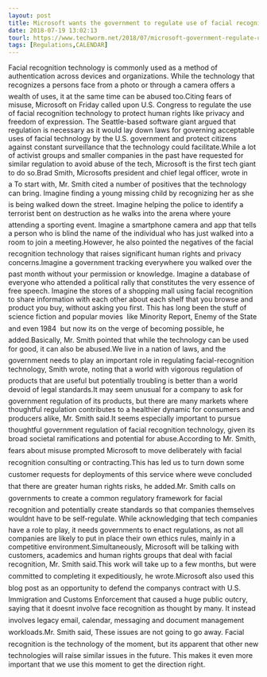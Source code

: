 ```yaml
---
layout: post
title: Microsoft wants the government to regulate use of facial recognition technology
date: 2018-07-19 13:02:13
tourl: https://www.techworm.net/2018/07/microsoft-government-regulate-use-facial-recognition-technology.html
tags: [Regulations,CALENDAR]
---
```

Facial recognition technology is commonly used as a method of authentication across devices and organizations. While the technology that recognizes a persons face from a photo or through a camera offers a wealth of uses, it at the same time can be abused too.Citing fears of misuse, Microsoft on Friday called upon U.S. Congress to regulate the use of facial recognition technology to protect human rights like privacy and freedom of expression. The Seattle-based software giant argued that regulation is necessary as it would lay down laws for governing acceptable uses of facial technology by the U.S. government and protect citizens against constant surveillance that the technology could facilitate.While a lot of activist groups and smaller companies in the past have requested for similar regulation to avoid abuse of the tech, Microsoft is the first tech giant to do so.Brad Smith, Microsofts president and chief legal officer, wrote in a To start with, Mr. Smith cited a number of positives that the technology can bring. Imagine finding a young missing child by recognizing her as she is being walked down the street. Imagine helping the police to identify a terrorist bent on destruction as he walks into the arena where youre attending a sporting event. Imagine a smartphone camera and app that tells a person who is blind the name of the individual who has just walked into a room to join a meeting.However, he also pointed the negatives of the facial recognition technology that raises significant human rights and privacy concerns.Imagine a government tracking everywhere you walked over the past month without your permission or knowledge. Imagine a database of everyone who attended a political rally that constitutes the very essence of free speech. Imagine the stores of a shopping mall using facial recognition to share information with each other about each shelf that you browse and product you buy, without asking you first. This has long been the stuff of science fiction and popular movies  like Minority Report, Enemy of the State and even 1984  but now its on the verge of becoming possible, he added.Basically, Mr. Smith pointed that while the technology can be used for good, it can also be abused.We live in a nation of laws, and the government needs to play an important role in regulating facial-recognition technology, Smith wrote, noting that a world with vigorous regulation of products that are useful but potentially troubling is better than a world devoid of legal standards.It may seem unusual for a company to ask for government regulation of its products, but there are many markets where thoughtful regulation contributes to a healthier dynamic for consumers and producers alike, Mr. Smith said.It seems especially important to pursue thoughtful government regulation of facial recognition technology, given its broad societal ramifications and potential for abuse.According to Mr. Smith, fears about misuse prompted Microsoft to move deliberately with facial recognition consulting or contracting.This has led us to turn down some customer requests for deployments of this service where weve concluded that there are greater human rights risks, he added.Mr. Smith calls on governments to create a common regulatory framework for facial recognition and potentially create standards so that companies themselves wouldnt have to be self-regulate. While acknowledging that tech companies have a role to play, it needs governments to enact regulations, as not all companies are likely to put in place their own ethics rules, mainly in a competitive environment.Simultaneously, Microsoft will be talking with customers, academics and human rights groups that deal with facial recognition, Mr. Smith said.This work will take up to a few months, but were committed to completing it expeditiously, he wrote.Microsoft also used this blog post as an opportunity to defend the companys contract with U.S. Immigration and Customs Enforcement that caused a huge public outcry, saying that it doesnt involve face recognition as thought by many. It instead involves legacy email, calendar, messaging and document management workloads.Mr. Smith said, These issues are not going to go away. Facial recognition is the technology of the moment, but its apparent that other new technologies will raise similar issues in the future. This makes it even more important that we use this moment to get the direction right.